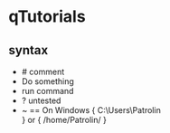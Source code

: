 # qTutorials

## syntax
- \# comment
- Do something
- run command
- ? untested
- ~ == On Windows {
    C:\Users\Patrolin\
} or {
    /home/Patrolin/
}
